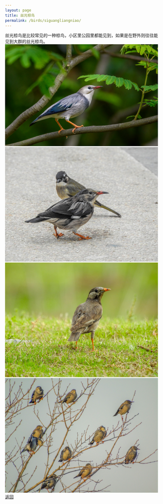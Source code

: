 ```yaml
---
layout: page
title: 丝光椋鸟
permalink: /birds/siguangliangniao/
---
```

丝光椋鸟是比较常见的一种椋鸟，小区里公园里都能见到，如果是在野外则往往能见到大群的丝光椋鸟。
![](../picture/丝光椋鸟/DSC_3190.jpg)
![](../picture/丝光椋鸟/DSCN0736.jpg)
![](../picture/丝光椋鸟/DSCN1506.jpg)
![](../picture/丝光椋鸟/DSC01151.jpg)
[返回](../../)
